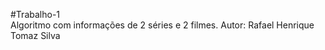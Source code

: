  #Trabalho-1         
 Algoritmo com informações de 2 séries e 2 filmes.
 Autor: Rafael Henrique Tomaz Silva
